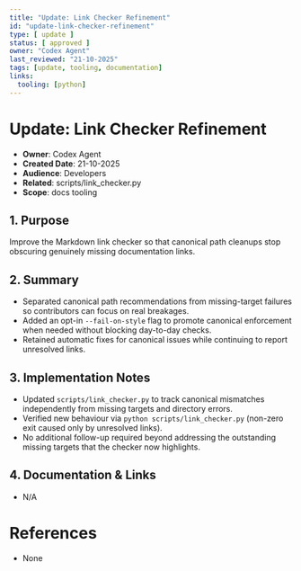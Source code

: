 ```yaml
---
title: "Update: Link Checker Refinement"
id: "update-link-checker-refinement"
type: [ update ]
status: [ approved ]
owner: "Codex Agent"
last_reviewed: "21-10-2025"
tags: [update, tooling, documentation]
links:
  tooling: [python]
---
```


# Update: Link Checker Refinement

- **Owner**: Codex Agent
- **Created Date**: 21-10-2025
- **Audience**: Developers
- **Related**: scripts/link_checker.py
- **Scope**: docs tooling

## 1. Purpose

Improve the Markdown link checker so that canonical path cleanups stop obscuring genuinely missing documentation links.

## 2. Summary

- Separated canonical path recommendations from missing-target failures so contributors can focus on real breakages.
- Added an opt-in `--fail-on-style` flag to promote canonical enforcement when needed without blocking day-to-day checks.
- Retained automatic fixes for canonical issues while continuing to report unresolved links.

## 3. Implementation Notes

- Updated `scripts/link_checker.py` to track canonical mismatches independently from missing targets and directory errors.
- Verified new behaviour via `python scripts/link_checker.py` (non-zero exit caused only by unresolved links).
- No additional follow-up required beyond addressing the outstanding missing targets that the checker now highlights.

## 4. Documentation & Links

- N/A

# References

- None
